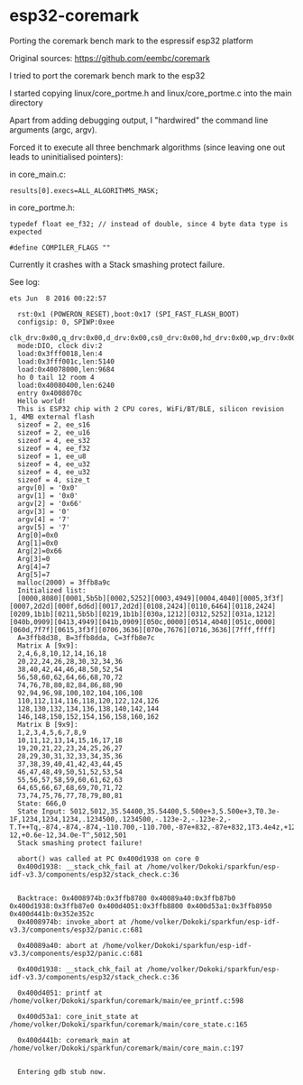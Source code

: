 # esp32-coremark
Porting the coremark bench mark to the espressif esp32 platform

Original sources: https://github.com/eembc/coremark

I tried to port the coremark bench mark to the esp32

I started copying linux/core_portme.h and linux/core_portme.c into the main directory

Apart from adding debugging output, I "hardwired" the command line arguments (argc, argv).

Forced it to execute all three benchmark algorithms (since leaving one out leads to uninitialised pointers):

in core_main.c:

```
results[0].execs=ALL_ALGORITHMS_MASK;
```

in core_portme.h:

```
typedef float ee_f32; // instead of double, since 4 byte data type is expected

#define COMPILER_FLAGS ""
```

Currently it crashes with a Stack smashing protect failure.

See log:

```
ets Jun  8 2016 00:22:57

  rst:0x1 (POWERON_RESET),boot:0x17 (SPI_FAST_FLASH_BOOT)
  configsip: 0, SPIWP:0xee
  clk_drv:0x00,q_drv:0x00,d_drv:0x00,cs0_drv:0x00,hd_drv:0x00,wp_drv:0x00
  mode:DIO, clock div:2
  load:0x3fff0018,len:4
  load:0x3fff001c,len:5140
  load:0x40078000,len:9684
  ho 0 tail 12 room 4
  load:0x40080400,len:6240
  entry 0x4008070c
  Hello world!
  This is ESP32 chip with 2 CPU cores, WiFi/BT/BLE, silicon revision 1, 4MB external flash
  sizeof = 2, ee_s16
  sizeof = 2, ee_u16
  sizeof = 4, ee_s32
  sizeof = 4, ee_f32
  sizeof = 1, ee_u8
  sizeof = 4, ee_u32
  sizeof = 4, ee_u32
  sizeof = 4, size_t
  argv[0] = '0x0'
  argv[1] = '0x0'
  argv[2] = '0x66'
  argv[3] = '0'
  argv[4] = '7'
  argv[5] = '7'
  Arg[0]=0x0
  Arg[1]=0x0
  Arg[2]=0x66
  Arg[3]=0
  Arg[4]=7
  Arg[5]=7
  malloc(2000) = 3ffb8a9c
  Initialized list:
  [0000,8080][0001,5b5b][0002,5252][0003,4949][0004,4040][0005,3f3f][0007,2d2d][000f,6d6d][0017,2d2d][0108,2424][0110,6464][0118,2424][0209,1b1b][0211,5b5b][0219,1b1b][030a,1212][0312,5252][031a,1212][040b,0909][0413,4949][041b,0909][050c,0000][0514,4040][051c,0000][060d,7f7f][0615,3f3f][0706,3636][070e,7676][0716,3636][7fff,ffff]
  A=3ffb8d38, B=3ffb8dda, C=3ffb8e7c
  Matrix A [9x9]:
  2,4,6,8,10,12,14,16,18
  20,22,24,26,28,30,32,34,36
  38,40,42,44,46,48,50,52,54
  56,58,60,62,64,66,68,70,72
  74,76,78,80,82,84,86,88,90
  92,94,96,98,100,102,104,106,108
  110,112,114,116,118,120,122,124,126
  128,130,132,134,136,138,140,142,144
  146,148,150,152,154,156,158,160,162
  Matrix B [9x9]:
  1,2,3,4,5,6,7,8,9
  10,11,12,13,14,15,16,17,18
  19,20,21,22,23,24,25,26,27
  28,29,30,31,32,33,34,35,36
  37,38,39,40,41,42,43,44,45
  46,47,48,49,50,51,52,53,54
  55,56,57,58,59,60,61,62,63
  64,65,66,67,68,69,70,71,72
  73,74,75,76,77,78,79,80,81
  State: 666,0
  State Input: 5012,5012,35.54400,35.54400,5.500e+3,5.500e+3,T0.3e-1F,1234,1234,1234,.1234500,.1234500,-.123e-2,-.123e-2,-T.T++Tq,-874,-874,-874,-110.700,-110.700,-87e+832,-87e+832,1T3.4e4z,+122,+122,+122,+0.64400,+0.64400,+0.6e-12,+0.6e-12,34.0e-T^,5012,501
  Stack smashing protect failure!

  abort() was called at PC 0x400d1938 on core 0
  0x400d1938: __stack_chk_fail at /home/volker/Dokoki/sparkfun/esp-idf-v3.3/components/esp32/stack_check.c:36


  Backtrace: 0x4008974b:0x3ffb8780 0x40089a40:0x3ffb87b0 0x400d1938:0x3ffb87e0 0x400d4051:0x3ffb8800 0x400d53a1:0x3ffb8950 0x400d441b:0x352e352c
  0x4008974b: invoke_abort at /home/volker/Dokoki/sparkfun/esp-idf-v3.3/components/esp32/panic.c:681

  0x40089a40: abort at /home/volker/Dokoki/sparkfun/esp-idf-v3.3/components/esp32/panic.c:681

  0x400d1938: __stack_chk_fail at /home/volker/Dokoki/sparkfun/esp-idf-v3.3/components/esp32/stack_check.c:36

  0x400d4051: printf at /home/volker/Dokoki/sparkfun/coremark/main/ee_printf.c:598

  0x400d53a1: core_init_state at /home/volker/Dokoki/sparkfun/coremark/main/core_state.c:165

  0x400d441b: coremark_main at /home/volker/Dokoki/sparkfun/coremark/main/core_main.c:197


  Entering gdb stub now.
```
